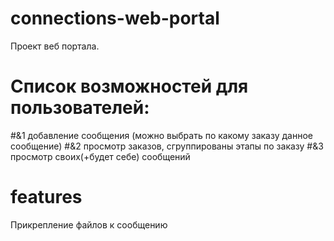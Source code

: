 # connections-web-portal
Проект веб портала.

# Список возможностей для пользователей:
#&1 добавление сообщения (можно выбрать по какому заказу данное сообщение)
#&2 просмотр заказов, сгруппированы этапы по заказу
#&3 просмотр своих(+будет себе) сообщений

# features
Прикрепление файлов к сообщению
